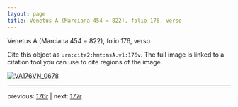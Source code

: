 ```yaml
---
layout: page
title: Venetus A (Marciana 454 = 822), folio 176, verso
---
```


Venetus A (Marciana 454 = 822), folio 176, verso

Cite this object as `urn:cite2:hmt:msA.v1:176v`.  The full image is linked to a citation tool you can use to cite regions of the image.

[![VA176VN_0678](http://www.homermultitext.org/iipsrv?IIIF=/project/homer/pyramidal/deepzoom/hmt/vaimg/2017a/VA176VN_0678.tif/full/800,/0/default.jpg)](http://www.homermultitext.org/ict2/?urn=urn:cite2:hmt:vaimg.2017a:VA176VN_0678) 

---

previous:  [176r](../176r/) | next: [177r](../177r/)